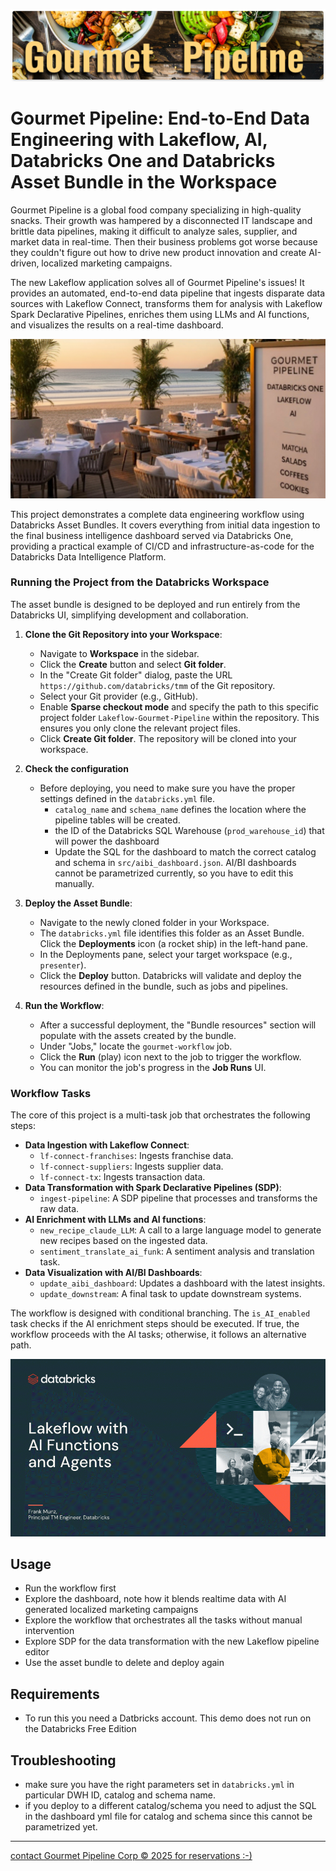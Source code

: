 ![Gourmet Pipeline](https://raw.githubusercontent.com/databricks/tmm/refs/heads/main/Lakeflow-Gourmet-Pipeline/misc/gourmet_header.jpg)



# Gourmet Pipeline: End-to-End Data Engineering with Lakeflow, AI, Databricks One and Databricks Asset Bundle in the Workspace

Gourmet Pipeline is a global food company specializing in high-quality snacks. Their growth was hampered by a disconnected IT landscape and brittle data pipelines, making it difficult to analyze sales, supplier, and market data in real-time. Then their business problems got worse because they couldn't figure out how to drive new product innovation and create AI-driven, localized marketing campaigns. 

The new Lakeflow application solves all of Gourmet Pipeline's issues! It provides an automated, end-to-end data pipeline that ingests disparate data sources with Lakeflow Connect, transforms them for analysis with Lakeflow Spark Declarative Pipelines, enriches them using LLMs and AI functions, and visualizes the results on a real-time dashboard.

![Gourmet Pipe Corp](https://raw.githubusercontent.com/databricks/tmm/refs/heads/main/Lakeflow-Gourmet-Pipeline/misc/matcha.jpg)

This project demonstrates a complete data engineering workflow using Databricks Asset Bundles. It covers everything from initial data ingestion to the final business intelligence dashboard served via Databricks One, providing a practical example of CI/CD and infrastructure-as-code for the Databricks Data Intelligence Platform.



### Running the Project from the Databricks Workspace

The asset bundle is designed to be deployed and run entirely from the Databricks UI, simplifying development and collaboration.

1.  **Clone the Git Repository into your Workspace**:
    *   Navigate to **Workspace** in the sidebar.
    *   Click the **Create** button and select **Git folder**.
    *   In the "Create Git folder" dialog, paste the URL `https://github.com/databricks/tmm` of the Git repository.
    *   Select your Git provider (e.g., GitHub).
    *   Enable **Sparse checkout mode** and specify the path to this specific project folder ```Lakeflow-Gourmet-Pipeline``` within the repository. This ensures you only clone the relevant project files.
    *   Click **Create Git folder**. The repository will be cloned into your workspace.


2.   **Check the configuration** 

      * Before deploying, you need to make sure you have the proper settings defined in the `databricks.yml` file.
         * `catalog_name` and `schema_name` defines the location where the pipeline tables will be created. 
         * the ID of the Databricks SQL Warehouse (`prod_warehouse_id`) that will power the dashboard
         * Update the SQL for the dashboard to match the correct catalog and schema in `src/aibi_dashboard.json`. AI/BI dashboards cannot be parametrized currently, so you have to edit this manually. 

3.  **Deploy the Asset Bundle**:
    *   Navigate to the newly cloned folder in your Workspace.
    *   The `databricks.yml` file identifies this folder as an Asset Bundle. Click the **Deployments** icon (a rocket ship) in the left-hand pane.
    *   In the Deployments pane, select your target workspace (e.g., `presenter`).
    *   Click the **Deploy** button. Databricks will validate and deploy the resources defined in the bundle, such as jobs and pipelines.

3.  **Run the Workflow**:
    *   After a successful deployment, the "Bundle resources" section will populate with the assets created by the bundle.
    *   Under "Jobs," locate the `gourmet-workflow` job.
    *   Click the **Run** (play) icon next to the job to trigger the workflow.
    *   You can monitor the job's progress in the **Job Runs** UI.


### Workflow Tasks

The core of this project is a multi-task job that orchestrates the following steps:

*   **Data Ingestion with Lakeflow Connect**:
    *   `lf-connect-franchises`: Ingests franchise data.
    *   `lf-connect-suppliers`: Ingests supplier data.
    *   `lf-connect-tx`: Ingests transaction data.
*   **Data Transformation with Spark Declarative Pipelines (SDP)**:
    *   `ingest-pipeline`: A SDP pipeline that processes and transforms the raw data.
*   **AI Enrichment with LLMs and AI functions**:
    *   `new_recipe_claude_LLM`: A call to a large language model to generate new recipes based on the ingested data.
    *   `sentiment_translate_ai_funk`: A sentiment analysis and translation task.
*   **Data Visualization with AI/BI Dashboards**:
    *   `update_aibi_dashboard`: Updates a dashboard with the latest insights.
    *   `update_downstream`: A final task to update downstream systems.

The workflow is designed with conditional branching. The `is_AI_enabled` task checks if the AI enrichment steps should be executed. If true, the workflow proceeds with the AI tasks; otherwise, it follows an alternative path.

![Gourmet Pipeline Corp](https://raw.githubusercontent.com/databricks/tmm/refs/heads/main/Lakeflow-Gourmet-Pipeline/misc/animated.gif)


## Usage

- Run the workflow first
- Explore the dashboard, note how it blends realtime data with AI generated localized marketing campaigns
- Explore the workflow that orchestrates all the tasks without manual intervention
- Explore SDP for the data transformation with the new Lakeflow pipeline editor
- Use the asset bundle to delete and deploy again


## Requirements

- To run this you need a Datbricks account. This demo does not run on the Databricks Free Edition


## Troubleshooting

- make sure you have the right parameters set in ```databricks.yml``` in particular DWH ID, catalog and schema name.
- if you deploy to a different catalog/schema you need to adjust the SQL in the dashboard yml file for catalog and schema since this cannot be parametrized yet. 

---
[contact Gourmet Pipeline Corp © 2025 for reservations :-) ](https://www.linkedin.com/in/frankmunz/)

